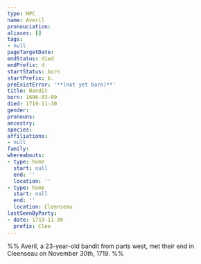 ```yaml
---
type: NPC
name: Averil
pronouciation:
aliases: []
tags:
- null
pageTargetDate:
endStatus: died
endPrefix: d.
startStatus: born
startPrefix: b.
preExistError: '**(not yet born)**'
title: Bandit
born: 1696-03-09
died: 1719-11-30
gender:
pronouns:
ancestry:
species:
affiliations:
- null
family:
whereabouts:
- type: home
  start: null
  end: ''
  location: ''
- type: home
  start: null
  end: ''
  location: Cleenseau
lastSeenByParty:
- date: 1719-11-30
  prefix: Clee
---
```


%% Averil, a 23-year-old bandit from parts west, met their end in Cleenseau on November 30th, 1719. %%
